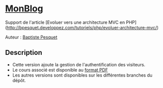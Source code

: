 # [MonBlog](http://github.com/bpesquet/MonBlog)

Support de l'article [Evoluer vers une architecture MVC en PHP] (http://bpesquet.developpez.com/tutoriels/php/evoluer-architecture-mvc/)

Auteur : [Baptiste Pesquet](https://github.com/bpesquet)


## Description

* Cette version ajoute la gestion de l'authentification des visiteurs.
* Le cours associé est disponible au [format PDF](authentification_web_php.pdf)
* Les autres versions sont disponibles sur les différentes branches du dépôt.

